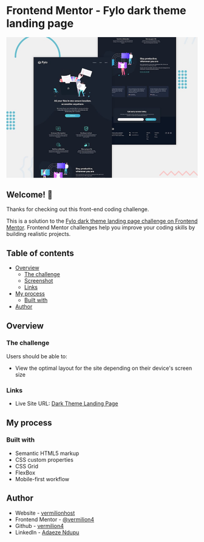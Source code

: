 # Frontend Mentor - Fylo dark theme landing page

![Design preview for the Fylo dark theme landing page challenge](./design/desktop-preview.jpg)

## Welcome! 👋

Thanks for checking out this front-end coding challenge.


This is a solution to the [Fylo dark theme landing page challenge on Frontend Mentor](https://www.frontendmentor.io/challenges/fylo-dark-theme-landing-page-5ca5f2d21e82137ec91a50fd). Frontend Mentor challenges help you improve your coding skills by building realistic projects.

## Table of contents

- [Overview](#overview)
    - [The challenge](#the-challenge)
    - [Screenshot](#screenshot)
    - [Links](#links)
- [My process](#my-process)
    - [Built with](#built-with)
- [Author](#author)

## Overview

### The challenge

Users should be able to:

- View the optimal layout for the site depending on their device's screen size


### Links

- Live Site URL: [Dark Theme Landing Page](https://vermilion4.github.io/dark-theme-landing-page)

## My process

### Built with

- Semantic HTML5 markup
- CSS custom properties
- CSS Grid
- FlexBox  
- Mobile-first workflow


## Author

- Website - [vermilionhost](https://www.vermilionhost.site)
- Frontend Mentor - [@vermilion4](https://www.frontendmentor.io/profile/vermilion4)
- Github - [vermilion4](https://github.com/vermilion4)
- LinkedIn - [Adaeze Ndupu](https://www.linkedin.com/in/adaeze-ndupu-31ab42176?lipi=urn%3Ali%3Apage%3Ad_flagship3_profile_view_base_contact_details%3B35uS0ATKTSiUyVj83jbmJA%3D%3D)
